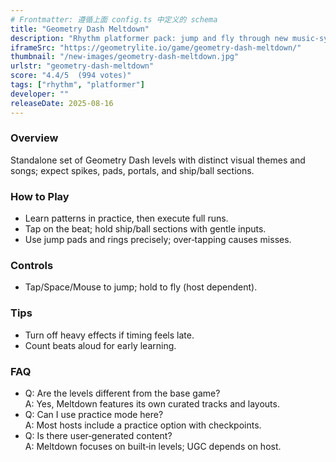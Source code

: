 ```yaml
---
# Frontmatter: 遵循上面 config.ts 中定义的 schema
title: "Geometry Dash Meltdown"
description: "Rhythm platformer pack: jump and fly through new music‑synced levels with themed hazards and ship segments." 
iframeSrc: "https://geometrylite.io/game/geometry-dash-meltdown/"
thumbnail: "/new-images/geometry-dash-meltdown.jpg"
urlstr: "geometry-dash-meltdown"
score: "4.4/5  (994 votes)"
tags: ["rhythm", "platformer"]
developer: ""
releaseDate: 2025-08-16
---
```




### Overview
Standalone set of Geometry Dash levels with distinct visual themes and songs; expect spikes, pads, portals, and ship/ball sections.

### How to Play
- Learn patterns in practice, then execute full runs.
- Tap on the beat; hold ship/ball sections with gentle inputs.
- Use jump pads and rings precisely; over‑tapping causes misses.

### Controls
- Tap/Space/Mouse to jump; hold to fly (host dependent).

### Tips
- Turn off heavy effects if timing feels late.
- Count beats aloud for early learning.

### FAQ
- Q: Are the levels different from the base game?  
  A: Yes, Meltdown features its own curated tracks and layouts.
- Q: Can I use practice mode here?  
  A: Most hosts include a practice option with checkpoints.
- Q: Is there user‑generated content?  
  A: Meltdown focuses on built‑in levels; UGC depends on host.

